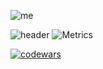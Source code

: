 ![me](https://user-images.githubusercontent.com/92153312/169655437-1f4e4829-8581-4667-b3c3-69e28f2e45ac.jpg)

![header](https://capsule-render.vercel.app/api?type=transparent&&color=5100ff&height=156&section=header&text=Hello%20People!&fontSize=75&animation=fadeIn&fontAlignY=38&desc=To%20contact%20me,%20write%20to%20telegram%20@wefilmtheclouds&descAlignY=70&descAlign=60&&fontColor=b399ff)
![Metrics](https://metrics.lecoq.io/Okniceman?template=classic&base.header=0&base.activity=0&base.community=0&base.metadata=0&languages=1&achievements=1&base.indepth=false&languages.limit=8&languages.threshold=0%25&languages.other=false&languages.colors=github&languages.sections=most-used&languages.indepth=false&languages.analysis.timeout=15&languages.categories=markup%2C%20programming&languages.recent.categories=markup%2C%20programming&languages.recent.load=300&languages.recent.days=14&achievements.threshold=C&achievements.secrets=true&achievements.display=detailed&achievements.limit=0&config.timezone=Europe%2FMoscow)

[![codewars](https://www.codewars.com/users/CloudMilk/badges/large)](https://www.codewars.com/users/CloudMilk) 
